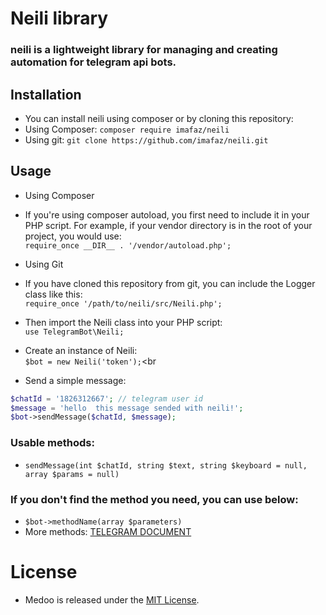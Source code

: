 # Neili library
### neili is a lightweight library for managing and creating automation for telegram api bots.

## Installation
- You can install neili using composer or by cloning this repository:
- Using Composer: `composer require imafaz/neili`
- Using git: `git clone https://github.com/imafaz/neili.git`

## Usage
- Using Composer
- If you're using composer autoload, you first need to include it in your PHP script. For example, if your vendor directory is in the root of your project, you would use: <br>
`require_once __DIR__ . '/vendor/autoload.php';`
- Using Git
- If you have cloned this repository from git, you can include the Logger class like this: <br>
`require_once '/path/to/neili/src/Neili.php';`<br>

- Then import the Neili class into your PHP script: <br>
`use TelegramBot\Neili;`<br>
- Create an instance of Neili: <br>
`$bot = new Neili('token');`<br
- Send a simple message:<br>
```php
$chatId = '1826312667'; // telegram user id
$message = 'hello  this message sended with neili!';
$bot->sendMessage($chatId, $message);
```

### Usable methods:
- `sendMessage(int $chatId, string $text, string $keyboard = null, array $params = null)` <br>

### If you don't find the method you need, you can use below:
- `$bot->methodName(array $parameters)` <br>
- More methods: [TELEGRAM DOCUMENT](https://core.telegram.org/bots/api)

# License
- Medoo is released under the [MIT License](https://opensource.org/licenses/MIT).